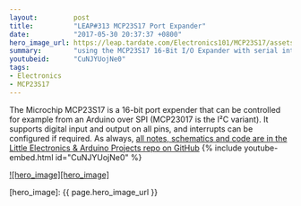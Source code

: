 ```yaml
---
layout:         post
title:          "LEAP#313 MCP23S17 Port Expander"
date:           "2017-05-30 20:37:37 +0800"
hero_image_url: https://leap.tardate.com/Electronics101/MCP23S17/assets/MCP23S17_build.jpg
summary:        "using the MCP23S17 16-Bit I/O Expander with serial interface"
youtubeid:      "CuNJYUojNe0"
tags:
- Electronics
- MCP23S17
---
```


The Microchip MCP23S17 is a 16-bit port expender
that can be controlled for example from an Arduino over SPI (MCP23017 is the I²C variant).
It supports digital input and output on all pins, and interrupts can be configured if required.
As always, [all notes, schematics and code are in the Little Electronics & Arduino Projects repo on GitHub][project]
{% include youtube-embed.html id="CuNJYUojNe0" %}

[![hero_image][hero_image]][project]

[leap]: https://leap.tardate.com
[project]: https://github.com/tardate/LittleArduinoProjects/tree/master/Electronics101/MCP23S17
[hero_image]: {{ page.hero_image_url }}
